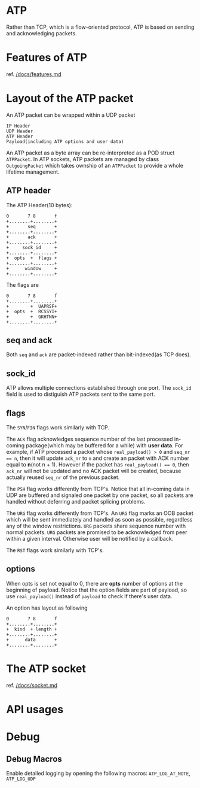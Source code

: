 # ATP
Rather than TCP, which is a flow-oriented protocol, ATP is based on sending and acknowledging packets.

# Features of ATP
ref. [/docs/features.md](/docs/features.md)

# Layout of the ATP packet
An ATP packet can be wrapped within a UDP packet

    IP Header
    UDP Header
    ATP Header
    Payload(including ATP options and user data)

An ATP packet as a byte array can be re-interpreted as a POD struct `ATPPacket`. In ATP sockets, ATP packets are managed by class `OutgoingPacket` which takes ownship of an `ATPPacket` to provide a whole lifetime management.

## ATP header

The ATP Header(10 bytes):
    
    0       7 8       f
    +........+........+
    +       seq       +
    +........+........+
    +       ack       +
    +........+........+
    +     sock_id     +
    +........+........+
    +  opts  +  flags +
    +........+........+
    +      window     +
    +........+........+

The flags are

    0       7 8       f
    +........+........+
    +        +  UAPRSF+
    +  opts  +  RCSSYI+
    +        +  GKHTNN+
    +........+........+

## seq and ack
Both `seq` and `ack` are packet-indexed rather than bit-indexed(as TCP does).

## sock_id
ATP allows multiple connections established through one port. The `sock_id` field is used to distiguish ATP packets sent to the same port.

## flags

The `SYN`/`FIN` flags work similarly with TCP.

The `ACK` flag acknowledges sequence number of the last processed in-coming package(which may be buffered for a while) with **user data**. For example, if ATP processed a packet whose `real_payload() > 0` and `seq_nr == n`, then it will update `ack_nr` to `n` and create an packet with ACK number equal to **n**(not n + 1). However if the packet has `real_payload() == 0`, then `ack_nr` will not be updated and no ACK packet will be created, because actually reused `seq_nr` of the previous packet.

The `PSH` flag works differently from TCP's. Notice that all in-coming data in UDP are buffered and signaled one packet by one packet, so all packets are handled without deferring and packet splicing problems.

The `URG` flag works differently from TCP's. An `URG` flag marks an OOB packet which will be sent immediately and handled as soon as possible, regardless any of the window restrictions. `URG` packets share sequence number with normal packets. `URG` packets are promised to be acknowledged from peer within a given interval. Otherwise user will be notified by a callback.

The `RST` flags work similarly with TCP's.

## options

When opts is set not equal to 0, there are **opts** number of options at the beginning of payload. Notice that the option fields are part of payload, so use `real_payload()` instead of `payload` to check if there's user data.

An option has layout as following
    
    0       7 8       f
    +........+........+
    +  kind  + length +
    +........+........+
    +      data       +
    +........+........+


# The ATP socket
ref. [/docs/socket.md](/docs/socket.md)

# API usages

# Debug
## Debug Macros
Enable detailed logging by opening the following macros: `ATP_LOG_AT_NOTE`, `ATP_LOG_UDP`
